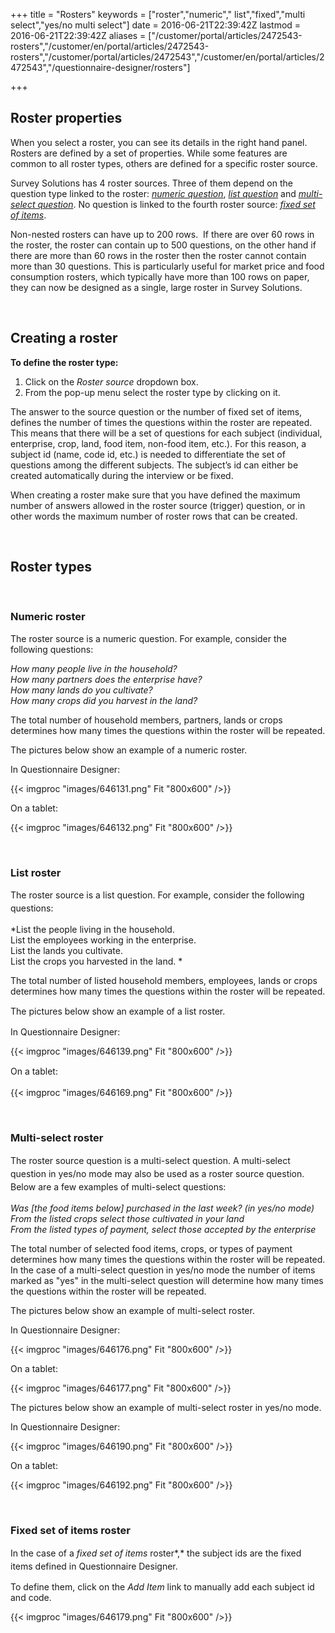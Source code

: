 ﻿+++
title = "Rosters"
keywords = ["roster","numeric"," list","fixed","multi select","yes/no multi select"]
date = 2016-06-21T22:39:42Z
lastmod = 2016-06-21T22:39:42Z
aliases = ["/customer/portal/articles/2472543-rosters","/customer/en/portal/articles/2472543-rosters","/customer/portal/articles/2472543","/customer/en/portal/articles/2472543","/questionnaire-designer/rosters"]

+++

Roster properties
-----------------

When you select a roster, you can see its details in the right hand
panel. Rosters are defined by a set of properties. While some features
are common to all roster types, others are defined for a specific roster
source.  
  
Survey Solutions has 4 roster sources. Three of them depend on the
question type linked to the roster: [*numeric question*](#numeric),
[*list question*](#list) and [*multi-select question*](#multi_select).
No question is linked to the fourth roster source: [*fixed set of
items*](#fixed%20set%20of%20items).  
  
Non-nested rosters can have up to 200 rows.  If there are over 60 rows
in the roster, the roster can contain up to 500 questions, on the other
hand if there are more than 60 rows in the roster then the roster cannot
contain more than 30 questions. This is particularly useful for market
price and food consumption rosters, which typically have more than 100
rows on paper, they can now be designed as a single, large roster in
Survey Solutions.

 

Creating a roster
-----------------

  
**To define the roster type:**

1.  Click on the *Roster source* dropdown box.
2.  From the pop-up menu select the roster type by clicking on it.

  
The answer to the source question or the number of fixed set of items,
defines the number of times the questions within the roster are
repeated. This means that there will be a set of questions for each
subject (individual, enterprise, crop, land, food item, non-food item,
etc.). For this reason, a subject id (name, code id, etc.) is needed to
differentiate the set of questions among the different subjects. The
subject’s id can either be created automatically during the interview or
be fixed.  
  
When creating a roster make sure that you have defined the maximum
number of answers allowed in the roster source (trigger) question, or in
other words the maximum number of roster rows that can be created.   
  
  
 

Roster types
------------

 

### <span id="numeric"></span>Numeric roster

  
The roster source is a numeric question. For example, consider the
following questions:  
  
*How many people live in the household?  
How many partners does the enterprise have?  
How many lands do you cultivate?  
How many crops did you harvest in the land?*  
  
  
The total number of household members, partners, lands or crops
determines how many times the questions within the roster will be
repeated.  
  
  
The pictures below show an example of a numeric roster.  
  
In Questionnaire Designer:  
  
{{< imgproc "images/646131.png" Fit "800x600" />}}  
  
  
On a tablet:  
  
{{< imgproc "images/646132.png" Fit "800x600" />}}  
  
 

### <span id="list"></span>List roster

  
The roster source is a list question. <span
style="line-height: 20.8px;">For example, consider the following
questions:</span>  
  
*List the people living in the household.  
List the employees working in the enterprise.   
List the lands you cultivate.  
List the crops you harvested in the land. *  
  
The total number of listed household members, employees, lands or crops
determines how many times the questions within the roster will be
repeated.  
  
  
The pictures below <span style="line-height: 20.8px;">show an example of
a list roster. </span>  
  
  
In Questionnaire Designer:  
  
{{< imgproc "images/646139.png" Fit "800x600" />}}  
  
  
<span style="line-height: 20.8px;">On a tablet:  
  
{{< imgproc "images/646169.png" Fit "800x600" />}}</span>  
  
 

### <span style="line-height: 20.8px;"><span id="multi_select"></span>Multi-select roster</span>

  
<span style="line-height: 20.8px;">The roster source question is a
multi-select question. A multi-select question in yes/no mode may also
be used as a roster source question. Below are a few examples of
multi-select questions:   
  
  
*Was \[the food items below\] purchased in the last week? (in yes/no
mode)  
From the listed crops select those cultivated in your land  
From the listed types of payment, select those accepted by the
enterprise*  
  
The total number of selected food items, crops, or types of payment
determines how many times the questions within the roster will be
repeated. In the case of a multi-select question in yes/no mode the
number of items marked as "yes" in the multi-select question will
determine how many times the questions within the roster will be
repeated.  
  
The pictures below show an example of multi-select roster.  
  
In Questionnaire Designer:  
  
{{< imgproc "images/646176.png" Fit "800x600" />}}  
  
On a tablet:  
  
{{< imgproc "images/646177.png" Fit "800x600" />}}  
  
The pictures below show an example of multi-select roster in yes/no
mode.  
  
  
In Questionnaire Designer:  
  
{{< imgproc "images/646190.png" Fit "800x600" />}}  
  
  
On a tablet:  
  
{{< imgproc "images/646192.png" Fit "800x600" />}}</span>  
  
 

### <span style="line-height: 20.8px;"><span id="fixed set of items"></span>Fixed set of items roster</span>

  
<span style="line-height: 20.8px;">In the case of a *fixed set of items*
roster*,* the subject ids are the fixed items defined in Questionnaire
Designer.  
  
To define them, click on the *Add Item* link to manually add each
subject id and code.  
  
{{< imgproc "images/646179.png" Fit "800x600" />}}</span>

